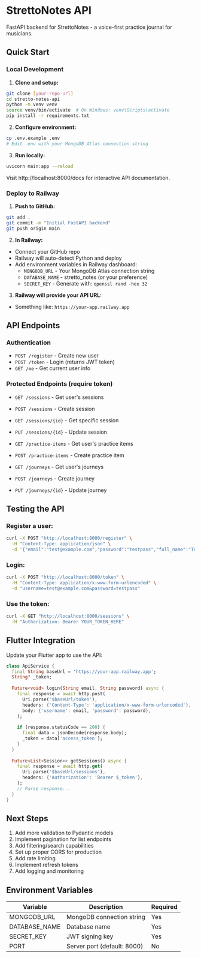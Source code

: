 # StrettoNotes API

FastAPI backend for StrettoNotes - a voice-first practice journal for musicians.

## Quick Start

### Local Development

1. **Clone and setup:**
```bash
git clone [your-repo-url]
cd stretto-notes-api
python -m venv venv
source venv/bin/activate  # On Windows: venv\Scripts\activate
pip install -r requirements.txt
```

2. **Configure environment:**
```bash
cp .env.example .env
# Edit .env with your MongoDB Atlas connection string
```

3. **Run locally:**
```bash
uvicorn main:app --reload
```

Visit http://localhost:8000/docs for interactive API documentation.

### Deploy to Railway

1. **Push to GitHub:**
```bash
git add .
git commit -m "Initial FastAPI backend"
git push origin main
```

2. **In Railway:**
- Connect your GitHub repo
- Railway will auto-detect Python and deploy
- Add environment variables in Railway dashboard:
  - `MONGODB_URL` - Your MongoDB Atlas connection string
  - `DATABASE_NAME` - stretto_notes (or your preference)
  - `SECRET_KEY` - Generate with: `openssl rand -hex 32`

3. **Railway will provide your API URL:**
- Something like: `https://your-app.railway.app`

## API Endpoints

### Authentication
- `POST /register` - Create new user
- `POST /token` - Login (returns JWT token)
- `GET /me` - Get current user info

### Protected Endpoints (require token)
- `GET /sessions` - Get user's sessions
- `POST /sessions` - Create session
- `GET /sessions/{id}` - Get specific session
- `PUT /sessions/{id}` - Update session

- `GET /practice-items` - Get user's practice items
- `POST /practice-items` - Create practice item

- `GET /journeys` - Get user's journeys
- `POST /journeys` - Create journey
- `PUT /journeys/{id}` - Update journey

## Testing the API

### Register a user:
```bash
curl -X POST "http://localhost:8000/register" \
  -H "Content-Type: application/json" \
  -d '{"email":"test@example.com","password":"testpass","full_name":"Test User"}'
```

### Login:
```bash
curl -X POST "http://localhost:8000/token" \
  -H "Content-Type: application/x-www-form-urlencoded" \
  -d "username=test@example.com&password=testpass"
```

### Use the token:
```bash
curl -X GET "http://localhost:8000/sessions" \
  -H "Authorization: Bearer YOUR_TOKEN_HERE"
```

## Flutter Integration

Update your Flutter app to use the API:

```dart
class ApiService {
  final String baseUrl = 'https://your-app.railway.app';
  String? _token;
  
  Future<void> login(String email, String password) async {
    final response = await http.post(
      Uri.parse('$baseUrl/token'),
      headers: {'Content-Type': 'application/x-www-form-urlencoded'},
      body: {'username': email, 'password': password},
    );
    
    if (response.statusCode == 200) {
      final data = jsonDecode(response.body);
      _token = data['access_token'];
    }
  }
  
  Future<List<Session>> getSessions() async {
    final response = await http.get(
      Uri.parse('$baseUrl/sessions'),
      headers: {'Authorization': 'Bearer $_token'},
    );
    // Parse response...
  }
}
```

## Next Steps

1. Add more validation to Pydantic models
2. Implement pagination for list endpoints
3. Add filtering/search capabilities
4. Set up proper CORS for production
5. Add rate limiting
6. Implement refresh tokens
7. Add logging and monitoring

## Environment Variables

| Variable | Description | Required |
|----------|-------------|----------|
| MONGODB_URL | MongoDB connection string | Yes |
| DATABASE_NAME | Database name | Yes |
| SECRET_KEY | JWT signing key | Yes |
| PORT | Server port (default: 8000) | No |

